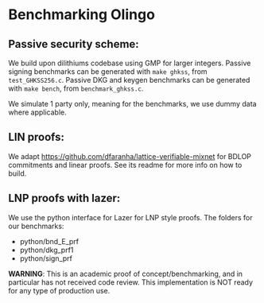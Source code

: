 # Benchmarking Olingo

## Passive security scheme:

We build upon dilithiums codebase using GMP for larger integers.
Passive signing benchmarks can be generated with `make ghkss`, from `test_GHKSS256.c`.
Passive DKG and keygen benchmarks can be generated with `make bench`, from `benchmark_ghkss.c`.

We simulate 1 party only, meaning for the benchmarks, we use dummy data where applicable.

## LIN proofs:

We adapt https://github.com/dfaranha/lattice-verifiable-mixnet for BDLOP commitments and linear proofs. See its readme for more info on how to build.

## LNP proofs with lazer:

We use the python interface for Lazer for LNP style proofs.
The folders for our benchmarks:

* python/bnd_E_prf
* python/dkg_prf1
* python/sign_prf



__WARNING__: This is an academic proof of concept/benchmarking, and in particular has not received code review. This implementation is NOT ready for any type of production use.
